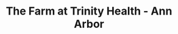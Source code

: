 ---
title: "The Farm at Trinity Health - Ann Arbor"
url: /ypsilanti/the-farm-at-trinity-health-ann-arbor/
shop: farm
---